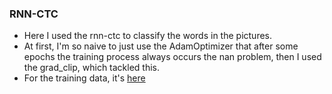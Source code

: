 ### RNN-CTC

* Here I used the rnn-ctc to classify the words in the pictures.
* At first, I'm so naive to just use the AdamOptimizer that after some epochs the training process always occurs the nan problem, then I used the grad_clip, which tackled this.
* For the training data, it's [here](https://github.com/aaron-xichen/cnn-lstm-ctc.git)



